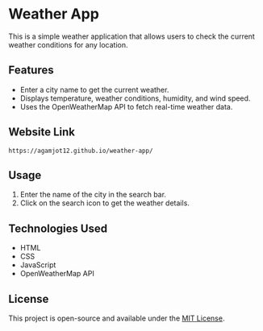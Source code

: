 # Weather App

This is a simple weather application that allows users to check the current weather conditions for any location.

## Features

- Enter a city name to get the current weather.
- Displays temperature, weather conditions, humidity, and wind speed.
- Uses the OpenWeatherMap API to fetch real-time weather data.

## Website Link


   ```
   https://agamjot12.github.io/weather-app/
   ```


## Usage

1. Enter the name of the city in the search bar.
2. Click on the search icon to get the weather details.

## Technologies Used

- HTML
- CSS
- JavaScript
- OpenWeatherMap API

## License

This project is open-source and available under the [MIT License](LICENSE).
